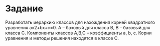 # Задание 

Разработать иерархию классов для нахождения корней квадратного
уравнения ax2+bx+c=0. А – базовый для класса В, В – базовый для класса С.
Компоненты классов А,В,С – коэффициенты a, b, c. Корни уравнения и 
методы решения находятся в классе С.
